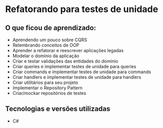 # Refatorando para testes de unidade

## O que ficou de aprendizado:

*   Aprendendo um pouco sobre CQRS
*   Relembrando conceitos de OOP
*   Aprender a refatorar e reescrever aplicações legadas
*   Modelar o domínio da aplicação
*   Criar e testar validações das entidades do domínio
*   Criar queries e implementar testes de unidade para queries
*   Criar commands e implementar testes de unidade para commands
*   Criar handlers e implementar testes de unidade para handlers
*   Criar utilitários para seu projeto
*   Implementar o Repository Pattern
*   Criar/mockar repositórios de testes

## Tecnologias e versões utilizadas
*   C#

